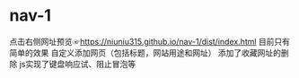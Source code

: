 # nav-1
点击右侧网址预览☞https://niuniu315.github.io/nav-1/dist/index.html
目前只有简单的效果
自定义添加网页（包括标题，网站用途和网址）
添加了收藏网址的删除
js实现了键盘响应试、阻止冒泡等
